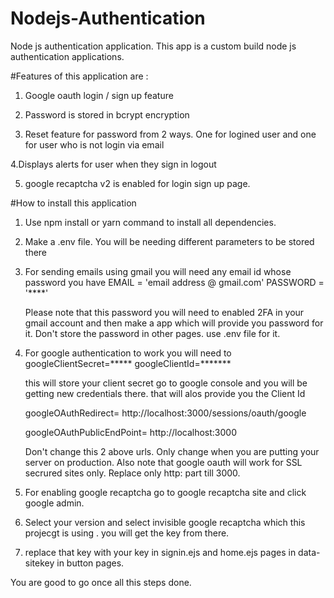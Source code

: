 # Nodejs-Authentication
Node js authentication application. This app is a custom build node js authentication applications.


#Features of this application are : 

1. Google oauth login / sign up feature

2. Password is stored in bcrypt encryption 

3. Reset feature for password from 2 ways. One for logined user and one for user who is not login via email

4.Displays alerts for user when they sign in logout

5. google recaptcha v2 is enabled for login sign up page.


#How to install this application

1. Use npm install or yarn command to install all dependencies. 

2. Make a .env file. You will be needing different parameters to be stored there 

3.  For sending emails using gmail you will need any email id whose password you have 
    EMAIL = 'email address @ gmail.com'
    PASSWORD = '****'

    Please note that this password you will need to enabled 2FA in your gmail account and then make a app which will provide you password for it. 
    Don't store the password in other pages. use .env file for it. 

4. For google authentication to work you will need to 
    googleClientSecret=***** 
    googleClientId=*******
    
    this will store your client secret go to google console and you will be getting new credentials there. that will alos provide you the Client Id

    


    googleOAuthRedirect= http://localhost:3000/sessions/oauth/google
    
    googleOAuthPublicEndPoint= http://localhost:3000

    Don't change this 2 above urls. Only change when you are putting your server on production. Also note that google oauth will work for SSL secrured sites only. Replace only http: part till 3000.  

5. For enabling google recaptcha go to google recaptcha site and click google admin. 

6. Select your version and select invisible google recaptcha which this projecgt is using . you will get the key from there. 

7. replace that key with your key in signin.ejs and home.ejs pages in data-sitekey in button pages.


You are good to go once all this steps done.